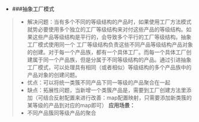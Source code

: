 * ###抽象工厂模式
> * 解决问题：当有多个不同的等级结构的产品时，如果使用工厂方法模式就势必要使用多个独立的工厂等级结构来对付这些产品的等级结构。如果这些产品等级结构是平行的，会导致多个平行的工厂等级结构。抽象工厂模式使用同一个 工厂等级结构负责这些不同产品等级结构产品对象的创建。对于每一个产品族，都有一个具体工厂。而每一个具体工厂创建属于同一个产品族，但是分属于不同等级结构的产品。通过引进抽象工厂模式，可以处理具有相同（或者相似）等级结构的多个产品族中的产品对象的创建问题。
> * 优点：可以将统一类簇不同产品下同一等级的产品聚合在一起
> * 缺点：拓展性问题，当新增一个类簇产品是，需要到工厂创建方法里添加（可结合反射配置来进行改善：map配置映射，只需要添加新类簇的某等级的产品到对应的map即可）
> **应用场景：**
> * 不同产品簇同等级产品的聚合